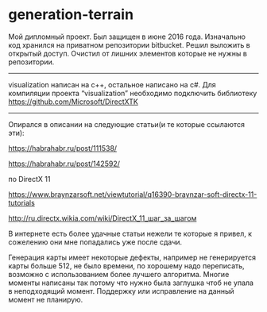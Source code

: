 # generation-terrain


Мой дипломный проект. Был защищен в июне 2016 года. Изначально код хранился на приватном репозитории bitbucket. Решил выложить в открытый доступ. Очистил от лишних элементов которые не нужны в репозитории.

---

visualization написан на c++, остальное написано на c#.
Для компиляции проекта “visualization” необходимо подключить библиотеку https://github.com/Microsoft/DirectXTK

---
Опирался в описании на следующие статьи(и те которые ссылаются эти):

https://habrahabr.ru/post/111538/

https://habrahabr.ru/post/142592/

по DirectX 11 

https://www.braynzarsoft.net/viewtutorial/q16390-braynzar-soft-directx-11-tutorials

http://ru.directx.wikia.com/wiki/DirectX_11_шаг_за_шагом

В интернете есть более удачные статьи нежели те которые я привел, к сожелению они мне попадались уже после сдачи.

Генерация карты имеет некоторые дефекты, например не генерируется карты больше 512, не было времени, по хорошему надо переписать, возможно с использованием более лучшего алгоритма. Многие моменты написаны так потому что нужно была заглушка чтоб не упала в неподходящий момент. Поддержку или исправление на данный момент не планирую.

